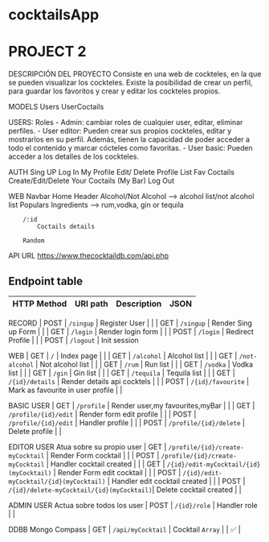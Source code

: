 # cocktailsApp
# PROJECT 2
DESCRIPCIÓN DEL PROYECTO
Consiste en una web de cockteles, en la que se pueden visualizar los cockteles. Existe la posibilidad de crear un perfil, para guardar los favoritos y crear y editar los cockteles propios.

MODELS
    Users
    UserCoctails


USERS:
    Roles
    - Admin: cambiar roles de cualquier user, editar, eliminar perfiles.
    - User editor: Pueden crear sus propios cockteles, editar y mostrarlos en su perfil. Además, tienen la capacidad de poder acceder a todo el contenido y marcar cócteles como favoritas.
    - User basic: Pueden acceder a los detalles de los cockteles.

AUTH
    Sing UP
    Log In
        My Profile
            Edit/ Delete Profile
            List Fav Coctails
            Create/Edit/Delete Your Coctails (My Bar)
    Log Out

WEB
    Navbar
        Home
            Header
            Alcohol/Not Alcohol --> alcohol list/not alcohol list
            Populars Ingredients --> rum,vodka, gin or tequila

        /:id
            Coctails details

        Random

API
    URL
        https://www.thecocktaildb.com/api.php


## Endpoint table

| HTTP Method 	| URI path      	        | Description                                    	| JSON 	|
|-------------	|---------------	        |-----------------------------------------------  |----------|

RECORD
| POST         	| `/singup`             	| Register  User                                | |
| GET         	| `/singup`             	| Render Sing up Form       	                | |
| GET         	| `/login`             	    | Render login form                             | |
| POST         	| `/login`             	    | Redirect Profile                              | |
| POST         	| `/logout`             	| Init session

WEB 
| GET         	| `/`             	        | Index page          	                        | |
| GET         	| `/alcohol` 	            | Alcohol list 	                                | |
| GET         	| `/not-alcohol` 	        | Not alcohol list 	                            | |
| GET         	| `/rum` 	                | Run list 	                                    | |
| GET         	| `/vodka` 	                | Vodka list 	                                | |
| GET         	| `/gin` 	                | Gin list 	                                    | |
| GET       	| `/tequila` 	            | Tequila list	                                | |
| GET           | `/{id}/details` 	        | Render details api cocktels 	                | |
| POST         	| `/{id}/favourite`         | Mark as favourite in user profile 	        | |

BASIC USER
| GET       	| `/profile` 	            | Render user,my favourites,myBar 	            | |
| GET           | `/profile/{id}/edit` 	    | Render form edit profile 	                    | |
| POST          | `/profile/{id}/edit`      | Handler profile 	                            | |
| POST          | `/profile/{id}/delete`    | Delete profile	                            | |

EDITOR USER
Atua sobre su propio user
| GET           | `/profile/{id}/create-myCocktail`         | Render Form cocktail 	        | |
| POST          | `/profile/{id}/create-myCocktail`         | Handler cocktail created 	    | |
| GET           | `/{id}/edit-myCocktail/{id}(myCocktail)`  | Render Form edit cocktail 	| |
| POST          | `/{id}/edit-myCocktail/{id}(myCocktail)`  | Handler edit cocktail created | |
| POST          | `/{id}/delete-myCocktail/{id}(myCocktail)`| Delete cocktail created 	    | |

ADMIN USER
Actua sobre todos los user
| POST          | `/{id}/role`               | Handler role 	                            | |

DDBB Mongo Compass
| GET         	| `/api/myCocktail` 	     | Cocktail `Array` 	                        | | ✅  |
